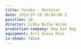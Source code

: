 ```yaml
---
title: Yonaka - Rockstar
date: 2019-07-10 10:04:00 Z
position: 20
director: Libby Burke Wilde
production-company: Dog Eat Dog
equipment: Arri Alexa Mini
is-shown: false
---
```


